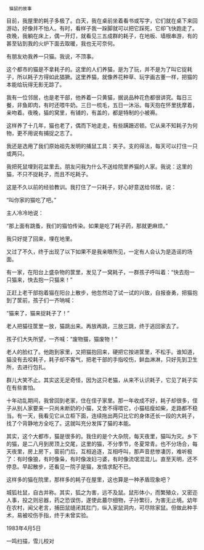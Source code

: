      猫鼠的故事 

  目前，我屋里的耗子多极了。白天，我在桌前坐着看书或写字，它们就在桌下来回游动，好像并不怕人。有时，看样子我一跺脚就可以把它踩死，它却飞快跑走了。夜晚，我躺在床上，偶一开灯，就看见三五成群的耗子，在地板、墙根串游，有的甚至钻到我的火炉下面去取暖，我也无可奈何。 

  有朋友劝我养一只猫。我说，不顶事。 

  这个都市的猫是不拿耗子的。这里的人们养猫，是为了玩，并不是为了叫它捉耗子，所以耗子方得如此猖獗。这里养猫，就像养花种草、玩字画古董一样，把猫的本能给玩得无影无踪了。 

  我有一位邻居，也是老干部，他养着一只黄猫，据说品种花色都很讲究。每日三餐，非鱼即肉，有时还喂牛奶。三日一梳毛，五日一沐浴。每天抱在怀里抚摩着，亲吻着。夜晚，猫的窝里，有铺的，有盖的，都是特制的小被褥。 

  这样养了十几年，猫也老了，偶而下地走走，有些蹒跚迟顿。它从来不知耗子为何物，更不用说有捕捉之志了。 

  我还是选用了我们原始祖先发明的捕鼠工具：夹子。支的得法，每天可以打住一只或两只。 

  我把死鼠埋到花盆里去。朋友问我为什么不送给院里养猫的人家。我说：这里的猫，不只不捉耗子，而且不吃耗子。 

  这是不久以前的经验教训。我打住了一只耗子，好心好意送给邻居，说： 

  “叫你家的猫吃了吧。” 

  主人冷冷地说： 

  “那上面有跳蚤，我们的猫怕传染。如果是吃了耗子药，那就更麻烦。” 

  我只好提了回来，埋在地里。 

  又过了不久，终于出现了以下如果不是我亲眼所见，一定有人会认为是造谣的场面。 

  有一家，在阳台上盛杂物的筐里，发见了一窝耗子，一群孩子呼叫着：“快去抱一只猫来，快去抱一只猫来！” 

  正赶上老干部抱着猫在阳台上散步，他忽然动了试一试的兴致，自报奋勇，把猫抱到了筐前，孩子们一齐呐喊： 

  “猫来了，猫来捉耗子了！” 

  老人把猫往筐里一放，猫跳出来。再放再跳，三放三跳，终于逃回家去了。 

  孩子们大失所望，一齐喊：“废物猫，猫废物！” 

  老人的脸红了。他跑到家里，又把猫抱回来，硬把它按进筐里，不松手。谁知道，猫没有去咬耗子，耗子却不客气，把老干部的手指咬伤，鲜血淋淋，只好先到卫生所，去进行包扎。 

  群儿大笑不止。其实这无足奇怪，因为这只老猫，从来不认识耗子，它见了耗子实在有些害怕。 

  十年动乱期间，我曾回到老家，住在侄子家里。那一年收成不好，耗子却很多，侄子从别人家要来一只尚未断奶的小猫，又舍不得喂它，小猫枯瘦如柴，走路都不稳当。有一天，我看见它从立柜下面，连续拖出两只比它的身体还长一段的大耗子，找了个背静地方全吃了。这就叫充分发挥了猫的本能。 

  其实，这个大都市，猫是很多的。我住的是个大杂院，每天夜里，猫叫为灾。乡下的猫，是二八月到房顶上交尾，这里的猫，不分季节，冬夏常青。也不分场合，每天夜里，房上房下，窗前门后，互相追逐，互相呼叫，那声音悲惨凄厉，难听极了：有时像狼，有时像枭，有时像泼妇刁婆，有时像流氓混混儿。直至天明，还不停息。早起散步，还看见一院子是猫，发情求配不已。 

  这样多的猫在院里，那样多的耗子在屋里，这也算是一种矛盾现象吧？ 

  城狐社鼠，自古并称。其实，狐之为害，远不及鼠。鼠形体小，而繁殖众，又密迩人事，投之则忌器，药之恐误伤，遂使此蕞尔细物，子孙繁衍，为害无止境。幼年在农村，闻父老言，捕田鼠缝闭其肛门，纵入家鼠洞内，可尽除家鼠。但做此种手术，易被咬伤手指，终于未曾实验。 

  1983年4月5日 

  一鸣扫描，雪儿校对 

